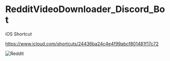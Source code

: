 # RedditVideoDownloader_Discord_Bot

iOS Shortcut

https://www.icloud.com/shortcuts/24436ba24c4e4f99abcf801481f17c72

![Reddit](https://www.adweek.com/wp-content/uploads/2019/10/Reddit-Logo-Horizontal.png)
